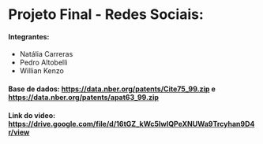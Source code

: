 # Projeto Final - Redes Sociais:
#### Integrantes:
  - Natália Carreras
  - Pedro Altobelli
  - Willian Kenzo
#### Base de dados: https://data.nber.org/patents/Cite75_99.zip e https://data.nber.org/patents/apat63_99.zip
#### Link do video: https://drive.google.com/file/d/16tGZ_kWc5IwIQPeXNUWa9Trcyhan9D4r/view

